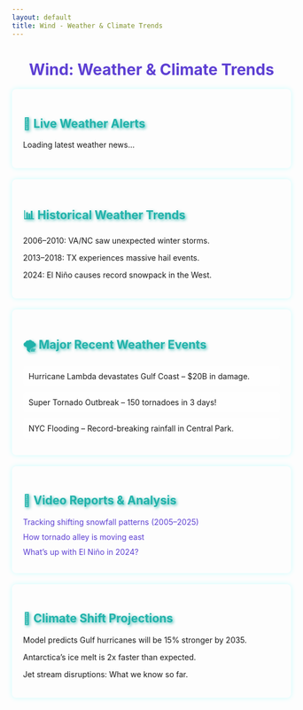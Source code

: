 ```yaml
---
layout: default
title: Wind - Weather & Climate Trends
---
```


<h1 style="text-align: center; color: #5D3FD3;">Wind: Weather & Climate Trends</h1>

<!-- 📡 Live Weather Alerts -->
<div class="section">
    <h2>📡 Live Weather Alerts</h2>
    <div id="weather-feed">
        <p>Loading latest weather news...</p>
    </div>
</div>

<!-- 📊 Historical Weather Trends -->
<div class="section">
    <h2>📊 Historical Weather Trends</h2>
    <p>2006–2010: VA/NC saw unexpected winter storms.</p>
    <p>2013–2018: TX experiences massive hail events.</p>
    <p>2024: El Niño causes record snowpack in the West.</p>
</div>

<!-- 🌪️ Major Recent Weather Events -->
<div class="section">
    <h2>🌪️ Major Recent Weather Events</h2>
    <div class="news-item">Hurricane Lambda devastates Gulf Coast – $20B in damage.</div>
    <div class="news-item">Super Tornado Outbreak – 150 tornadoes in 3 days!</div>
    <div class="news-item">NYC Flooding – Record-breaking rainfall in Central Park.</div>
</div>

<!-- 🎥 Video Reports & Analysis -->
<div class="section">
    <h2>🎥 Video Reports & Analysis</h2>
    <div class="video-list">
        <a href="#">Tracking shifting snowfall patterns (2005–2025)</a>
        <a href="#">How tornado alley is moving east</a>
        <a href="#">What’s up with El Niño in 2024?</a>
    </div>
</div>

<!-- 🔮 Climate Shift Projections -->
<div class="section">
    <h2>🔮 Climate Shift Projections</h2>
    <p>Model predicts Gulf hurricanes will be 15% stronger by 2035.</p>
    <p>Antarctica’s ice melt is 2x faster than expected.</p>
    <p>Jet stream disruptions: What we know so far.</p>
</div>

<style>
.section {
    background: rgba(255, 255, 255, 0.1);
    padding: 20px;
    margin-bottom: 20px;
    border-radius: 8px;
    box-shadow: 0px 0px 10px rgba(0, 255, 255, 0.2);
}
h2 {
    color: #20B2AA;
    text-shadow: 2px 2px 5px rgba(32, 178, 170, 0.8);
}
.news-item {
    margin-bottom: 10px;
    padding: 10px;
    background: rgba(255, 255, 255, 0.2);
    border-radius: 5px;
}
.video-list a {
    color: #5D3FD3;
    text-decoration: none;
    display: block;
    margin-bottom: 10px;
}
.video-list a:hover {
    color: #20B2AA;
}
</style>

<script>
async function fetchWeatherRSS() {
    const rssFeeds = [
        "https://alerts.weather.gov/cap/us.php?x=1", // NOAA
        "https://earthobservatory.nasa.gov/rss/eo.rss", // NASA
        "https://feeds.bbci.co.uk/news/science_and_environment/rss.xml", // BBC
        "https://www.aljazeera.com/xml/rss/all.xml", // Al Jazeera
        "https://www.eumetsat.int/rss.xml" // EUMETSAT
    ];

    let allArticles = [];

    for (const feedUrl of rssFeeds) {
        try {
            const response = await fetch(`https://corsproxy.io/?${encodeURIComponent(feedUrl)}`);
            const data = await response.text();
            const parser = new DOMParser();
            const xmlDoc = parser.parseFromString(data, "text/xml");

            const items = xmlDoc.querySelectorAll("item");
            items.forEach((item, index) => {
                if (index < 2) { // Get only top 2 from each feed (total 5 max)
                    allArticles.push({
                        title: item.querySelector("title").textContent,
                        link: item.querySelector("link").textContent,
                        source: new URL(feedUrl).hostname
                    });
                }
            });

        } catch (error) {
            console.error(`Failed to fetch ${feedUrl}:`, error);
        }
    }

    // Sort articles by latest if we can extract dates later
    allArticles = allArticles.slice(0, 5); // Keep only latest 5

    displayWeatherAlerts(allArticles);
}

function displayWeatherAlerts(articles) {
    const feedContainer = document.getElementById("weather-feed");
    feedContainer.innerHTML = "";

    if (articles.length === 0) {
        feedContainer.innerHTML = "<p style='color: red;'>No weather alerts available.</p>";
        return;
    }

    articles.forEach(article => {
        const articleElement = document.createElement("div");
        articleElement.innerHTML = `
            <p class="news-item">
                <strong><a href="${article.link}" target="_blank" style="color: #5D3FD3;">
                    ${article.title}
                </a></strong> <br>
                <small style="color: #ccc;">${article.source}</small>
            </p>
        `;
        feedContainer.appendChild(articleElement);
    });
}

// Run the fetch function
fetchWeatherRSS();
</script>
